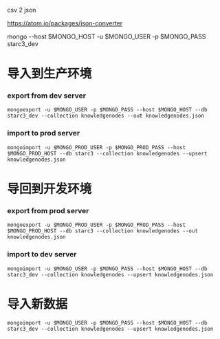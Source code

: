 csv 2 json

https://atom.io/packages/json-converter

mongo --host $MONGO_HOST -u $MONGO_USER -p $MONGO_PASS starc3_dev

# 导入到生产环境

### export from dev server

    mongoexport -u $MONGO_USER -p $MONGO_PASS --host $MONGO_HOST --db starc3_dev --collection knowledgenodes --out knowledgenodes.json

### import to prod server

    mongoimport -u $MONGO_PROD_USER -p $MONGO_PROD_PASS --host $MONGO_PROD_HOST --db starc3 --collection knowledgenodes --upsert knowledgenodes.json

# 导回到开发环境

### export from prod server

    mongoexport -u $MONGO_PROD_USER -p $MONGO_PROD_PASS --host $MONGO_PROD_HOST --db starc3 --collection knowledgenodes --out knowledgenodes.json

### import to dev server

    mongoimport -u $MONGO_USER -p $MONGO_PASS --host $MONGO_HOST --db starc3_dev --collection knowledgenodes --upsert knowledgenodes.json

# 导入新数据

    mongoimport -u $MONGO_USER -p $MONGO_PASS --host $MONGO_HOST --db starc3_dev --collection knowledgenodes --upsert knowledgenodes.json
